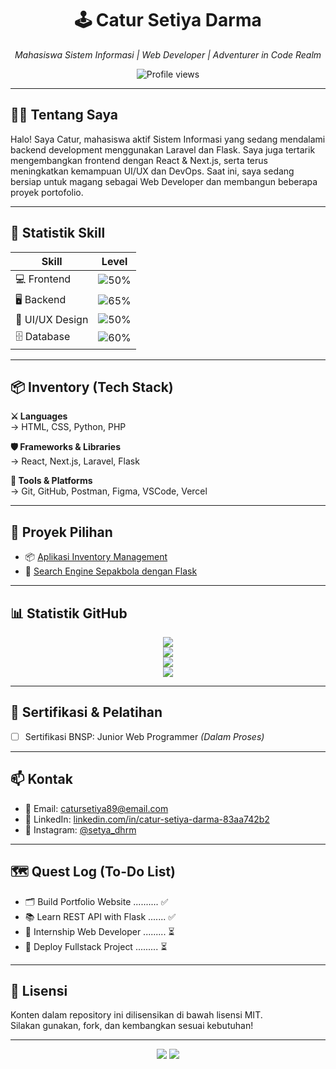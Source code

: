 <h1 align="center">🕹️ Catur Setiya Darma</h1>
<p align="center"><i>Mahasiswa Sistem Informasi | Web Developer | Adventurer in Code Realm</i></p>

<p align="center">
  <img src="https://komarev.com/ghpvc/?username=Setiya86&label=Profile%20Views&color=blueviolet&style=flat" alt="Profile views" />
</p>

---

## 🧑‍💻 Tentang Saya

Halo! Saya Catur, mahasiswa aktif Sistem Informasi yang sedang mendalami backend development menggunakan Laravel dan Flask. Saya juga tertarik mengembangkan frontend dengan React & Next.js, serta terus meningkatkan kemampuan UI/UX dan DevOps. Saat ini, saya sedang bersiap untuk magang sebagai Web Developer dan membangun beberapa proyek portofolio.

---

## 🧪 Statistik Skill

| Skill            | Level |
|------------------|-------|
| 💻 Frontend       | ![50%](https://progress-bar.dev/50/?title=Frontend) |
| 🖥️ Backend        | ![65%](https://progress-bar.dev/65/?title=Backend) |
| 🎨 UI/UX Design   | ![50%](https://progress-bar.dev/50/?title=UI%2FUX) |
| 🗄️ Database       | ![60%](https://progress-bar.dev/60/?title=Database) |

---

## 📦 Inventory (Tech Stack)

**⚔️ Languages**  
→ HTML, CSS, Python, PHP

**🛡️ Frameworks & Libraries**  
→ React, Next.js, Laravel, Flask

**🎒 Tools & Platforms**  
→ Git, GitHub, Postman, Figma, VSCode, Vercel

---

## 🧰 Proyek Pilihan
 
- 📦 [Aplikasi Inventory Management](https://github.com/Setiya86/stokku)  
- 🔎 [Search Engine Sepakbola dengan Flask](https://github.com/Setiya86/football_news_backend)

---

## 📊 Statistik GitHub

<p align="center">
  <img src="https://github-readme-stats.vercel.app/api?username=Setiya86&show_icons=true&theme=tokyonight" />
  <br />
  <img src="https://github-readme-streak-stats.herokuapp.com/?user=Setiya86&theme=tokyonight" />
  <br />
  <img src="https://github-readme-stats.vercel.app/api/top-langs/?username=Setiya86&layout=compact&theme=tokyonight" />
  <br />
  <img src="https://github-profile-trophy.vercel.app/?username=Setiya86&theme=dracula" />
</p>

---

## 🏅 Sertifikasi & Pelatihan

- [ ] Sertifikasi BNSP: Junior Web Programmer *(Dalam Proses)*


---

## 📫 Kontak

- 📧 Email: catursetiya89@email.com  
- 🔗 LinkedIn: [linkedin.com/in/catur-setiya-darma-83aa742b2](https://www.linkedin.com/in/catur-setiya-darma-83aa742b2)  
- 📸 Instagram: [@setya_dhrm](https://www.instagram.com/setya_dhrm?igsh=aWh6Y2J4NG9kbng4)  

---

## 🗺️ Quest Log (To-Do List)

- 🗂️ Build Portfolio Website .......... ✅  
- 📚 Learn REST API with Flask ....... ✅  
- 💼 Internship Web Developer ......... ⏳  
- 🚀 Deploy Fullstack Project ......... ⏳

---

## 📝 Lisensi

Konten dalam repository ini dilisensikan di bawah lisensi MIT.  
Silakan gunakan, fork, dan kembangkan sesuai kebutuhan!

---

<p align="center">
  <img src="https://img.shields.io/github/followers/Setiya86?label=Follow&style=social" />
  <img src="https://img.shields.io/github/stars/Setiya86?affiliations=OWNER%2CCOLLABORATOR%2CORGANIZATION_MEMBER&style=social" />
</p>
